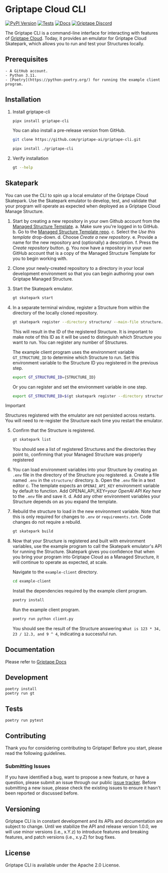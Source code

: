 # Griptape Cloud CLI

[![PyPI Version](https://img.shields.io/pypi/v/griptape-cli.svg)](https://pypi.python.org/pypi/griptape-cli)
[![Tests](https://github.com/griptape-ai/griptape-cli/actions/workflows/tests.yml/badge.svg)](https://github.com/griptape-ai/griptape-cli/actions/workflows/tests.yml)
[![Docs](https://readthedocs.org/projects/griptape/badge/)](https://griptape.readthedocs.io/)
[![Griptape Discord](https://dcbadge.vercel.app/api/server/gnWRz88eym?compact=true&style=flat)](https://discord.gg/gnWRz88eym)

The Griptape CLI is a command-line interface for interacting with features of [Griptape Cloud](https://www.griptape.ai/cloud).
Today, it provides an emulator for Griptape Cloud Skatepark, which allows you to run and test your Structures locally. 

## Prerequisites
    - A GitHub account.
    - Python 3.11.
    - [Poetry](https://python-poetry.org/) for running the example client program.

## Installation 

1. Install griptape-cli
    ```bash
    pipx install griptape-cli
    ```

   You can also install a pre-release version from GitHub.
    ```bash
    git clone https://github.com/griptape-ai/griptape-cli.git
    ```

    ```bash
    pipx install ./griptape-cli
    ```
2. Verify installation
    ```bash
    gt --help
    ```

## Skatepark
You can use the CLI to spin up a local emulator of the Griptape Cloud Skatepark.
Use the Skatepark emulator to develop, test, and validate that your program will operate as expected when deployed as a Griptape Cloud Manage Structure.

1. Start by creating a new repository in your own Github account from the [Managed Structure Template](https://github.com/griptape-ai/managed-structure-template).
    a. Make sure you're logged in to GitHub.
    b. Go to the [Managed Structure Template repo](https://github.com/griptape-ai/managed-structure-template).
    c. Select the *Use this template* drop-down.
    d. Choose *Create a new repository*.
    e. Provide a name for the new repository and (optionally) a description.
    f. Press the *Create repository* button.
    g. You now have a repository in your own GitHub account that is a copy of the Managed Structure Template for you to begin working with.
2. Clone your newly-created repository to a directory in your local development environment so that you can begin authoring your own Griptape Managed Structure.
3. Start the Skatepark emulator.
    ```bash
    gt skatepark start
    ```
4. In a separate terminal window, register a Structure from within the directory of the locally cloned repository.
    ```bash
    gt skatepark register --directory structure/ --main-file structure.py
    ```
    This will result in the ID of the registered Structure. It is important to make note of this ID as it will be used to distinguish which Structure you want to run. You can register any number of Structures.

    The example client program uses the environment variable `GT_STRUCTURE_ID` to determine which Structure to run.
    Set this environment variable to the Structure ID you registered in the previous step.
    ```bash
    export GT_STRUCTURE_ID={STRUCTURE_ID}
    ```

    Or you can register and set the environment variable in one step.
    ```bash
    export GT_STRUCTURE_ID=$(gt skatepark register --directory structure/ --main-file structure.py)
    ```

> [!IMPORTANT]
> Structures registered with the emulator are not persisted across restarts. You will need to re-register the Structure each time you restart the emulator.
5. Confirm that the Structure is registered.
    ```bash
    gt skatepark list
    ```
    You should see a list of registered Structures and the directories they point to, confirming that your Managed Structure was properly registered
6. You can load environment variables into your Structure by creating an `.env` file in the directory of the Structure you registered. 
    a. Create a file named `.env` in the `structure/` directory.
    b. Open the `.env` file in a text editor
    c. The template expects an `OPENAI_API_KEY` environment variable by default to function. Add OPENAI_API_KEY=_your OpenAI API Key here_ to the `.env` file and save it.
    d. Add any other environment variables your Structure depends on as you expand the template.
7. Rebuild the structure to load in the new environment variable. 
    Note that this is only required for changes to `.env` or `requirements.txt`. Code changes do not require a rebuild. 
    ```bash
    gt skatepark build
    ```
8. Now that your Structure is registered and built with environment variables, use the example program to call the Skatepark emulator's API for running the Structure. Skatepark gives you confidence that when you bring your program into Griptape Cloud as a Managed Structure, it will continue to operate as expected, at scale.

    Navigate to the `example-client` directory.
    ```bash
    cd example-client
    ```

    Install the dependencies required by the example client program.
    ```bash
    poetry install
    ```

    Run the example client program.
    ```bash
    poetry run python client.py
    ```

    You should see the result of the Structure answering `What is 123 * 34, 23 / 12.3, and 9 ^ 4`, indicating a successful run. 


## Documentation

Please refer to [Griptape Docs](https://docs.griptape.ai/)

## Development

```shell
poetry install
poetry run gt
```

## Tests

```shell
poetry run pytest
```

## Contributing

Thank you for considering contributing to Griptape! Before you start, please read the following guidelines.

### Submitting Issues

If you have identified a bug, want to propose a new feature, or have a question, please submit an issue through our public [issue tracker](https://github.com/griptape-ai/griptape-cli/issues). Before submitting a new issue, please check the existing issues to ensure it hasn't been reported or discussed before.

## Versioning

Griptape CLI is in constant development and its APIs and documentation are subject to change. Until we stabilize the API and release version 1.0.0, we will use minor versions (i.e., x.Y.z) to introduce features and breaking features, and patch versions (i.e., x.y.Z) for bug fixes.

## License

Griptape CLI is available under the Apache 2.0 License.
